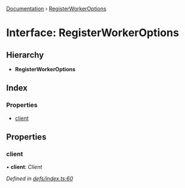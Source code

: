 [Documentation](../README.md) › [RegisterWorkerOptions](registerworkeroptions.md)

# Interface: RegisterWorkerOptions

## Hierarchy

* **RegisterWorkerOptions**

## Index

### Properties

* [client](registerworkeroptions.md#client)

## Properties

###  client

• **client**: *Client*

*Defined in [defs/index.ts:60](https://github.com/badbatch/graphql-box/blob/e966cb9b/packages/worker-client/src/defs/index.ts#L60)*
